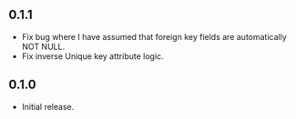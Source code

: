 ## 0.1.1

- Fix bug where I have assumed that foreign key fields are automatically NOT NULL.
- Fix inverse Unique key attribute logic.

## 0.1.0

- Initial release.
